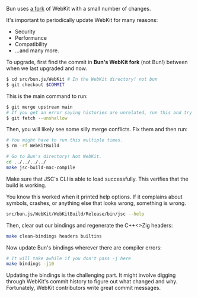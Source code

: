 Bun uses [a fork](https://github.com/oven-sh/WebKit) of WebKit with a small number of changes.

It's important to periodically update WebKit for many reasons:

- Security
- Performance
- Compatibility
- …and many more.

To upgrade, first find the commit in **Bun's WebKit fork** (not Bun!) between when we last upgraded and now.

```bash
$ cd src/bun.js/WebKit # In the WebKit directory! not bun
$ git checkout $COMMIT
```

This is the main command to run:

```bash
$ git merge upstream main
# If you get an error saying histories are unrelated, run this and try again:
$ git fetch --unshallow
```

Then, you will likely see some silly merge conflicts. Fix them and then run:

```bash
# You might have to run this multiple times.
$ rm -rf WebKitBuild

# Go to Bun's directory! Not WebKit.
cd ../../../../
make jsc-build-mac-compile
```

Make sure that JSC's CLI is able to load successfully. This verifies that the build is working.

You know this worked when it printed help options. If it complains about symbols, crashes, or anything else that looks wrong, something is wrong.

```bash
src/bun.js/WebKit/WebKitBuild/Release/bin/jsc --help
```

Then, clear out our bindings and regenerate the C++<>Zig headers:

```bash
make clean-bindings headers builtins
```

Now update Bun's bindings wherever there are compiler errors:

```bash
# It will take awhile if you don't pass -j here
make bindings -j10
```

Updating the bindings is the challenging part. It might involve digging through WebKit's commit history to figure out what changed and why. Fortunately, WebKit contributors write great commit messages.
